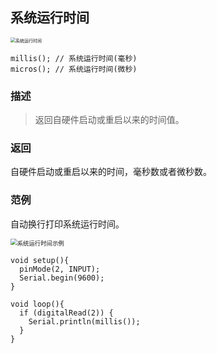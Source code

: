 ## 系统运行时间

<img src="{default}/images/control/get-time.png" alt="系统运行时间" style="zoom: 50%;" />

```arduino
millis(); // 系统运行时间(毫秒)
micros(); // 系统运行时间(微秒)
```

### 描述

> 返回自硬件启动或重启以来的时间值。

### 返回

自硬件启动或重启以来的时间，毫秒数或者微秒数。

### 范例

自动换行打印系统运行时间。

<img src="{default}/images/control/get-time-example.png" alt="系统运行时间示例" style="zoom:67%;" />

```arduino
void setup(){
  pinMode(2, INPUT);
  Serial.begin(9600);
}

void loop(){
  if (digitalRead(2)) {
    Serial.println(millis());
  }
}
```

